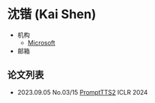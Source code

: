 # 沈锴 (Kai Shen)

- 机构
  - [Microsoft](../Institutions/Microsoft.md)
- 邮箱

## 论文列表

- 2023.09.05 No.03/15 [PromptTTS2](../Models/Prompt/2023.09.05_PromptTTS2.md) ICLR 2024